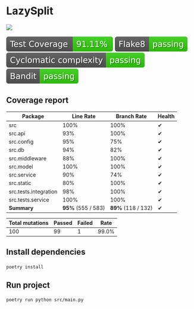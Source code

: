 # LazySplit

![](https://github.com/linkstaple/SQR-project-S24/actions/workflows/deploy.yml/badge.svg)

![](https://raw.githubusercontent.com/linkstaple/SQR-project-S24/_xml_coverage_reports/data/main/badge.svg)
![](https://raw.githubusercontent.com/linkstaple/SQR-project-S24/_badges/data/flake8_badge.svg)
![](https://raw.githubusercontent.com/linkstaple/SQR-project-S24/_badges/data/cyclomatic_complexity.svg)
![](https://raw.githubusercontent.com/linkstaple/SQR-project-S24/_badges/data/bandit_badge.svg)

## Coverage report

<!-- BEGIN REPORT -->
Package | Line Rate | Branch Rate | Health
-------- | --------- | ----------- | ------
src | 100% | 100% | ✔
src.api | 93% | 100% | ✔
src.config | 95% | 75% | ✔
src.db | 94% | 82% | ✔
src.middleware | 88% | 100% | ✔
src.model | 100% | 100% | ✔
src.service | 90% | 74% | ✔
src.static | 80% | 100% | ✔
src.tests.integration | 98% | 100% | ✔
src.tests.service | 100% | 100% | ✔
**Summary** | **95%** (555 / 583) | **89%** (118 / 132) | ✔
<!-- END REPORT -->

Total mutations | Passed | Failed | Rate
----------------|--------|--------|------
100 | 99     | 1 | 99.0%


## Install dependencies
`poetry install`

## Run project
`poetry run python src/main.py`
